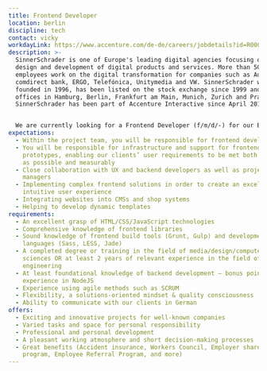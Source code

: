 ```yaml
---
title: Frontend Developer
location: berlin
discipline: tech
contact: vicky
workdayLink: https://www.accenture.com/de-de/careers/jobdetails?id=R00053497_de&title=Frontend+Developer+(f%2fm%2fd%2f-)+%7c+SinnerSchrader+-+Berlin
description: >-
  SinnerSchrader is one of Europe's leading digital agencies focusing on the
  design and development of digital products and services. More than 500
  employees work on the digital transformation for companies such as Audi,
  comdirect bank, ERGO, Telefónica, Unitymedia and VW. SinnerSchrader was
  founded in 1996, has been listed on the stock exchange since 1999 and has
  offices in Hamburg, Berlin, Frankfurt am Main, Munich, Zurich and Prague.
  SinnerSchrader has been part of Accenture Interactive since April 2017.


  We are currently looking for a Frontend Developer (f/m/d/-) for our Berlin office.
expectations:
  - Within the project team, you will be responsible for frontend development
  - You will be responsible for infrastructure and support for frontend
    prototypes, enabling our clients’ user requirements to be met both as fully
    as possible and measurably
  - Close collaboration with UX and backend developers as well as project
    managers
  - Implementing complex frontend solutions in order to create an excellent and
    intuitive user experience
  - Integrating websites into CMSs and shop systems
  - Helping to develop dynamic templates
requirements:
  - An excellent grasp of HTML/CSS/JavaScript technologies
  - Comprehensive knowledge of frontend libraries
  - Sound knowledge of frontend build tools (Grunt, Gulp) and development
    languages (Sass, LESS, Jade)
  - A completed degree or training in the field of media/design/computer
    sciences OR at least 2 years of relevant experience in the field of frontend
    engineering
  - At least foundational knowledge of backend development – bonus points for
    experience in NodeJS
  - Experience using agile methods such as SCRUM
  - Flexibility, a solutions-oriented mindset & quality consciousness
  - Ability to communicate with our clients in German
offers:
  - Exciting and innovative projects for well-known companies
  - Varied tasks and space for personal responsibility
  - Professional and personal development
  - A pleasant working atmosphere and short decision-making processes
  - Great benefits (Accident insurance, Workers Council, Employer share purchase
    program, Employee Referral Program, and more)
---
```


